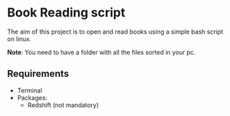 # Book Reading script

The aim of this project is to open and read books using a simple bash script on linux.

**Note**: You need to have a folder with all the files sorted in your pc.

## Requirements

- Terminal
- Packages:
    - Redshift (not mandatory)
